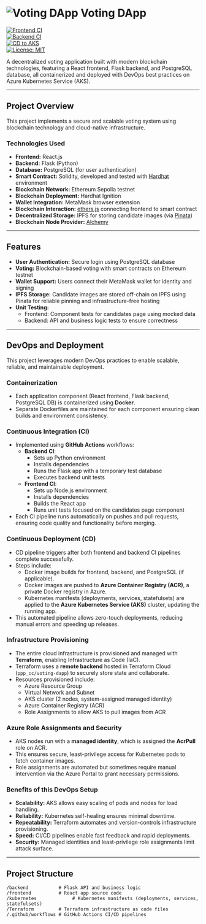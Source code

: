 # ![Voting DApp](https://raw.githubusercontent.com/yourusername/voting-dapp/main/docs/logo.png) Voting DApp

[![Frontend CI](https://github.com/amalsboui/voting-dapp/actions/workflows/frontend.yml/badge.svg)](https://github.com/amalsboui/voting-dapp/actions/workflows/frontend.yml)  
[![Backend CI](https://github.com/amalsboui/voting-dapp/actions/workflows/backend.yml/badge.svg)](https://github.com/amalsboui/voting-dapp/actions/workflows/backend.yml)  
[![CD to AKS](https://github.com/amalsboui/voting-dapp/actions/workflows/cd-aks.yml/badge.svg)](https://github.com/amalsboui/voting-dapp/actions/workflows/cd-aks.yml)  
[![License: MIT](https://img.shields.io/badge/License-MIT-blue.svg)](LICENSE)

A decentralized voting application built with modern blockchain technologies, featuring a React frontend, Flask backend, and PostgreSQL database, all containerized and deployed with DevOps best practices on Azure Kubernetes Service (AKS).

---

## Project Overview

This project implements a secure and scalable voting system using blockchain technology and cloud-native infrastructure.

### Technologies Used

- **Frontend:** React.js  
- **Backend:** Flask (Python)  
- **Database:** PostgreSQL (for user authentication)  
- **Smart Contract:** Solidity, developed and tested with [Hardhat](https://hardhat.org/) environment  
- **Blockchain Network:** Ethereum Sepolia testnet  
- **Blockchain Deployment:** Hardhat Ignition  
- **Wallet Integration:** MetaMask browser extension  
- **Blockchain Interaction:** [ethers.js](https://docs.ethers.io/v5/) connecting frontend to smart contract  
- **Decentralized Storage:** IPFS for storing candidate images (via [Pinata](https://pinata.cloud/))  
- **Blockchain Node Provider:** [Alchemy](https://www.alchemy.com/)  

---

## Features

- **User Authentication:** Secure login using PostgreSQL database  
- **Voting:** Blockchain-based voting with smart contracts on Ethereum testnet  
- **Wallet Support:** Users connect their MetaMask wallet for identity and signing  
- **IPFS Storage:** Candidate images are stored off-chain on IPFS using Pinata for reliable pinning and infrastructure-free hosting  
- **Unit Testing:**  
  - Frontend: Component tests for candidates page using mocked data  
  - Backend: API and business logic tests to ensure correctness  

---

## DevOps and Deployment

This project leverages modern DevOps practices to enable scalable, reliable, and maintainable deployment.

### Containerization

- Each application component (React frontend, Flask backend, PostgreSQL DB) is containerized using **Docker**.
- Separate Dockerfiles are maintained for each component ensuring clean builds and environment consistency.

### Continuous Integration (CI)

- Implemented using **GitHub Actions** workflows:
  - **Backend CI**:  
    - Sets up Python environment  
    - Installs dependencies  
    - Runs the Flask app with a temporary test database  
    - Executes backend unit tests  
  - **Frontend CI**:  
    - Sets up Node.js environment  
    - Installs dependencies  
    - Builds the React app  
    - Runs unit tests focused on the candidates page component  
- Each CI pipeline runs automatically on pushes and pull requests, ensuring code quality and functionality before merging.

### Continuous Deployment (CD)

- CD pipeline triggers after both frontend and backend CI pipelines complete successfully.
- Steps include:  
  - Docker image builds for frontend, backend, and PostgreSQL (if applicable).  
  - Docker images are pushed to **Azure Container Registry (ACR)**, a private Docker registry in Azure.  
  - Kubernetes manifests (deployments, services, statefulsets) are applied to the **Azure Kubernetes Service (AKS)** cluster, updating the running app.
- This automated pipeline allows zero-touch deployments, reducing manual errors and speeding up releases.

### Infrastructure Provisioning

- The entire cloud infrastructure is provisioned and managed with **Terraform**, enabling Infrastructure as Code (IaC).
- Terraform uses a **remote backend** hosted in Terraform Cloud (`ppp_cc/voting-dapp`) to securely store state and collaborate.
- Resources provisioned include:
  - Azure Resource Group  
  - Virtual Network and Subnet  
  - AKS cluster (2 nodes, system-assigned managed identity)  
  - Azure Container Registry (ACR)  
  - Role Assignments to allow AKS to pull images from ACR  

### Azure Role Assignments and Security

- AKS nodes run with a **managed identity**, which is assigned the **AcrPull** role on ACR.
- This ensures secure, least-privilege access for Kubernetes pods to fetch container images.
- Role assignments are automated but sometimes require manual intervention via the Azure Portal to grant necessary permissions.

### Benefits of this DevOps Setup

- **Scalability:** AKS allows easy scaling of pods and nodes for load handling.  
- **Reliability:** Kubernetes self-healing ensures minimal downtime.  
- **Repeatability:** Terraform automates and version-controls infrastructure provisioning.  
- **Speed:** CI/CD pipelines enable fast feedback and rapid deployments.  
- **Security:** Managed identities and least-privilege role assignments limit attack surface.  

---

## Project Structure

```plaintext
/backend           # Flask API and business logic
/frontend          # React app source code
/kubernetes             # Kubernetes manifests (deployments, services, statefulsets)
/Terraform         # Terraform infrastructure as code files
/.github/workflows # GitHub Actions CI/CD pipelines


